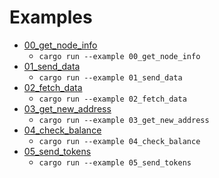 # Examples

- [00_get_node_info](./examples/00_get_node_info.rs)
    - `cargo run --example 00_get_node_info`
- [01_send_data](./examples/01_send_data.rs)
    - `cargo run --example 01_send_data`
- [02_fetch_data](./examples/02_fetch_data.rs)
    - `cargo run --example 02_fetch_data`
- [03_get_new_address](./examples/03_get_new_address.rs)
    - `cargo run --example 03_get_new_address`
- [04_check_balance](./examples/04_check_balance.rs)
    - `cargo run --example 04_check_balance`
- [05_send_tokens](./examples/05_send_tokens.rs)
    - `cargo run --example 05_send_tokens`

